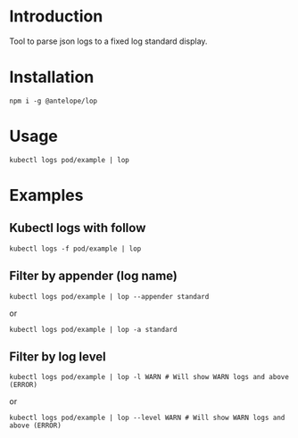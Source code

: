 
# Introduction

Tool to parse json logs to a fixed log standard display.

# Installation

```shell
npm i -g @antelope/lop
```

# Usage

```shell
kubectl logs pod/example | lop
```

# Examples


## Kubectl logs with follow
```shell
kubectl logs -f pod/example | lop
```

## Filter by appender (log name)
```shell
kubectl logs pod/example | lop --appender standard
```
or
```shell
kubectl logs pod/example | lop -a standard
```

## Filter by log level
```shell
kubectl logs pod/example | lop -l WARN # Will show WARN logs and above (ERROR)
```
or 
```shell
kubectl logs pod/example | lop --level WARN # Will show WARN logs and above (ERROR)
```
